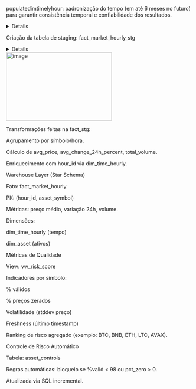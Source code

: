 populatedimtimelyhour: padronização do tempo (em até 6 meses no futuro) para garantir consistência temporal e confiabilidade dos resultados.

<details>

  ```
CREATE DEFINER=`Acelino`@`%` PROCEDURE `PopulateDimTimeHourly`()
BEGIN
    DECLARE start_dt DATETIME DEFAULT '2023-01-01 00:00:00';
    DECLARE end_dt DATETIME DEFAULT DATE_ADD(NOW(), INTERVAL 6 MONTH);
    DECLARE total_hours INT DEFAULT 0;

    SET total_hours = TIMESTAMPDIFF(HOUR, start_dt, end_dt);

    /* 
      Gera 0..total_hours usando cross-join de 5 dígitos (10^5 = 100000 valores).
      Ajuste número de níveis se precisar de >100k horas.
    */
    INSERT IGNORE INTO dim_time_hourly (
        hour_id, full_date, year, quarter, month, day, day_of_week, hour,
        is_weekend, is_month_end, is_quarter_end
    )
    SELECT
        CAST(DATE_FORMAT(DATE_ADD(start_dt, INTERVAL n HOUR), '%Y%m%d%H') AS UNSIGNED) AS hour_id,
        DATE(DATE_ADD(start_dt, INTERVAL n HOUR)) AS full_date,
        YEAR(DATE_ADD(start_dt, INTERVAL n HOUR)) AS year,
        QUARTER(DATE_ADD(start_dt, INTERVAL n HOUR)) AS quarter,
        MONTH(DATE_ADD(start_dt, INTERVAL n HOUR)) AS month,
        DAY(DATE_ADD(start_dt, INTERVAL n HOUR)) AS day,
        (WEEKDAY(DATE_ADD(start_dt, INTERVAL n HOUR)) + 1) AS day_of_week,  -- 1=Mon .. 7=Sun
        HOUR(DATE_ADD(start_dt, INTERVAL n HOUR)) AS hour,
        ((WEEKDAY(DATE_ADD(start_dt, INTERVAL n HOUR)) + 1) IN (6,7)) AS is_weekend, -- 6=Sat,7=Sun
        (DAY(DATE_ADD(start_dt, INTERVAL n HOUR)) = DAY(LAST_DAY(DATE_ADD(start_dt, INTERVAL n HOUR)))) AS is_month_end,
        (MONTH(DATE_ADD(start_dt, INTERVAL n HOUR)) IN (3,6,9,12) AND DAY(DATE_ADD(start_dt, INTERVAL n HOUR)) = DAY(LAST_DAY(DATE_ADD(start_dt, INTERVAL n HOUR)))) AS is_quarter_end
    FROM (
        SELECT (a.n + b.n*10 + c.n*100 + d.n*1000 + e.n*10000) AS n
        FROM (SELECT 0 AS n UNION ALL SELECT 1 UNION ALL SELECT 2 UNION ALL SELECT 3 UNION ALL SELECT 4 UNION ALL SELECT 5 UNION ALL SELECT 6 UNION ALL SELECT 7 UNION ALL SELECT 8 UNION ALL SELECT 9) a,
             (SELECT 0 AS n UNION ALL SELECT 1 UNION ALL SELECT 2 UNION ALL SELECT 3 UNION ALL SELECT 4 UNION ALL SELECT 5 UNION ALL SELECT 6 UNION ALL SELECT 7 UNION ALL SELECT 8 UNION ALL SELECT 9) b,
             (SELECT 0 AS n UNION ALL SELECT 1 UNION ALL SELECT 2 UNION ALL SELECT 3 UNION ALL SELECT 4 UNION ALL SELECT 5 UNION ALL SELECT 6 UNION ALL SELECT 7 UNION ALL SELECT 8 UNION ALL SELECT 9) c,
             (SELECT 0 AS n UNION ALL SELECT 1 UNION ALL SELECT 2 UNION ALL SELECT 3 UNION ALL SELECT 4 UNION ALL SELECT 5 UNION ALL SELECT 6 UNION ALL SELECT 7 UNION ALL SELECT 8 UNION ALL SELECT 9) d,
             (SELECT 0 AS n UNION ALL SELECT 1 UNION ALL SELECT 2 UNION ALL SELECT 3 UNION ALL SELECT 4 UNION ALL SELECT 5 UNION ALL SELECT 6 UNION ALL SELECT 7 UNION ALL SELECT 8 UNION ALL SELECT 9) e
    ) nums
    WHERE n BETWEEN 0 AND total_hours
    ORDER BY n;
END
```
</details>


Criação da tabela de staging: fact_market_hourly_stg

<details>

  ```
CREATE TABLE IF NOT EXISTS fact_market_hourly_stg (
  hour_ts DATETIME NOT NULL,
  hour_id BIGINT DEFAULT NULL,
  asset_symbol VARCHAR(64) NOT NULL,
  cnt_obs INT,
  avg_price DECIMAL(30,10),
  avg_change_24h_percent DOUBLE,
  total_volume DOUBLE,
  price_stddev DOUBLE,
  pct_valid DECIMAL(6,4),
  ingest_ts TIMESTAMP DEFAULT CURRENT_TIMESTAMP,
  PRIMARY KEY (hour_ts, asset_symbol)
) ENGINE=InnoDB DEFAULT CHARSET=utf8mb4;
```
</details>

<img width="286" height="186" alt="image" src="https://github.com/user-attachments/assets/ead5c0c3-2a75-481e-92f3-04cac4bdd7d3" />

Transformações feitas na fact_stg:

Agrupamento por símbolo/hora.

Cálculo de avg_price, avg_change_24h_percent, total_volume.

Enriquecimento com hour_id via dim_time_hourly.


Warehouse Layer (Star Schema)

Fato: fact_market_hourly

PK: (hour_id, asset_symbol)

Métricas: preço médio, variação 24h, volume.

Dimensões:

dim_time_hourly (tempo)

dim_asset (ativos)


Métricas de Qualidade

View: vw_risk_score

Indicadores por símbolo:

% válidos

% preços zerados

Volatilidade (stddev preço)

Freshness (último timestamp)

Ranking de risco agregado (exemplo: BTC, BNB, ETH, LTC, AVAX).

Controle de Risco Automático

Tabela: asset_controls

Regras automáticas: bloqueio se %valid < 98 ou pct_zero > 0.

Atualizada via SQL incremental.
